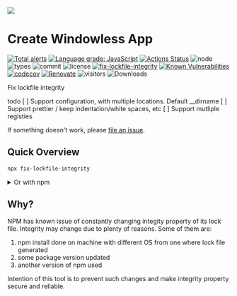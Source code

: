 ![](https://raw.githubusercontent.com/yoavain/fix-lockfile-integrity/main/resources/docs/logo.gif)
# Create Windowless App
[![Total alerts](https://img.shields.io/lgtm/alerts/g/yoavain/fix-lockfile-integrity.svg?logo=lgtm&logoWidth=18)](https://lgtm.com/projects/g/yoavain/fix-lockfile-integrity/alerts/)
[![Language grade: JavaScript](https://img.shields.io/lgtm/grade/javascript/g/yoavain/fix-lockfile-integrity.svg?logo=lgtm&logoWidth=18)](https://lgtm.com/projects/g/yoavain/fix-lockfile-integrity/context:javascript)
[![Actions Status](https://github.com/yoavain/fix-lockfile-integrity/workflows/Node%20CI/badge.svg)](https://github.com/yoavain/fix-lockfile-integrity/actions)
![node](https://img.shields.io/node/v/fix-lockfile-integrity.svg)
![types](https://img.shields.io/npm/types/typescript.svg)
![commit](https://img.shields.io/github/last-commit/yoavain/fix-lockfile-integrity.svg)
![license](https://img.shields.io/npm/l/fix-lockfile-integrity.svg)
[![fix-lockfile-integrity](https://snyk.io/advisor/npm-package/fix-lockfile-integrity/badge.svg)](https://snyk.io/advisor/npm-package/fix-lockfile-integrity)
[![Known Vulnerabilities](https://snyk.io/test/github/yoavain/fix-lockfile-integrity/badge.svg?targetFile=package.json)](https://snyk.io//test/github/yoavain/fix-lockfile-integrity?targetFile=package.json)
[![codecov](https://codecov.io/gh/yoavain/fix-lockfile-integrity/branch/main/graph/badge.svg)](https://codecov.io/gh/yoavain/fix-lockfile-integrity)
[![Renovate](https://img.shields.io/badge/renovate-enabled-brightgreen.svg)](https://renovatebot.com)
![visitors](https://visitor-badge.glitch.me/badge?page_id=yoavain.fix-lockfile-integrity)
![Downloads](https://img.shields.io/npm/dm/fix-lockfile-integrity.svg)

Fix lockfile integrity

todo
 [ ] Support configuration, with multiple locations. Default __dirname
 [ ] Support prettier / keep indentation/white spaces, etc
 [ ] Support mutliple registies 



If something doesn't work, please [file an issue](https://github.com/yoavain/fix-lockfile-integrity/issues/new). 

## Quick Overview

```sh
npx fix-lockfile-integrity
```

<details><summary>Or with npm</summary>
<p>
You can install fix-lockfile-integrity globally:

```sh
npm install -g fix-lockfile-integrity
```

And then you can run:
```sh
fix-lockfile-integrity
```
</p>
</details>

## Why?

NPM has known issue of constantly changing integity property of its lock file. Integrity may change due to plenty of reasons. Some of them are:

1. npm install done on machine with different OS from one where lock file generated
2. some package version updated
3. another version of npm used

Intention of this tool is to prevent such changes and make integrity property secure and reliable.

